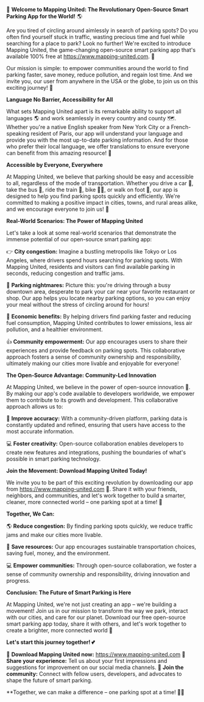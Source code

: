🚀 **Welcome to Mapping United: The Revolutionary Open-Source Smart Parking App for the World!** 🌎

Are you tired of circling around aimlessly in search of parking spots? Do you often find yourself stuck in traffic, wasting precious time and fuel while searching for a place to park? Look no further! We're excited to introduce Mapping United, the game-changing open-source smart parking app that's available 100% free at https://www.mapping-united.com. 📲

Our mission is simple: to empower communities around the world to find parking faster, save money, reduce pollution, and regain lost time. And we invite you, our user from anywhere in the USA or the globe, to join us on this exciting journey! 🌟

**Language No Barrier, Accessibility for All**

What sets Mapping United apart is its remarkable ability to support all languages 🌎 and work seamlessly in every country and county 🗺️. Whether you're a native English speaker from New York City or a French-speaking resident of Paris, our app will understand your language and provide you with the most up-to-date parking information. And for those who prefer their local language, we offer translations to ensure everyone can benefit from this amazing resource! 💬

**Accessible by Everyone, Everywhere**

At Mapping United, we believe that parking should be easy and accessible to all, regardless of the mode of transportation. Whether you drive a car 🚗, take the bus 🚌, ride the train 🚂, bike 🚴‍♀️, or walk on foot 👣, our app is designed to help you find parking spots quickly and efficiently. We're committed to making a positive impact in cities, towns, and rural areas alike, and we encourage everyone to join us! 🌈

**Real-World Scenarios: The Power of Mapping United**

Let's take a look at some real-world scenarios that demonstrate the immense potential of our open-source smart parking app:

👉 **City congestion:** Imagine a bustling metropolis like Tokyo or Los Angeles, where drivers spend hours searching for parking spots. With Mapping United, residents and visitors can find available parking in seconds, reducing congestion and traffic jams.

🚗 **Parking nightmares:** Picture this: you're driving through a busy downtown area, desperate to park your car near your favorite restaurant or shop. Our app helps you locate nearby parking options, so you can enjoy your meal without the stress of circling around for hours!

💸 **Economic benefits:** By helping drivers find parking faster and reducing fuel consumption, Mapping United contributes to lower emissions, less air pollution, and a healthier environment.

👍 **Community empowerment:** Our app encourages users to share their experiences and provide feedback on parking spots. This collaborative approach fosters a sense of community ownership and responsibility, ultimately making our cities more livable and enjoyable for everyone!

**The Open-Source Advantage: Community-Led Innovation**

At Mapping United, we believe in the power of open-source innovation 🤝. By making our app's code available to developers worldwide, we empower them to contribute to its growth and development. This collaborative approach allows us to:

🌈 **Improve accuracy:** With a community-driven platform, parking data is constantly updated and refined, ensuring that users have access to the most accurate information.

💻 **Foster creativity:** Open-source collaboration enables developers to create new features and integrations, pushing the boundaries of what's possible in smart parking technology.

**Join the Movement: Download Mapping United Today!**

We invite you to be part of this exciting revolution by downloading our app from https://www.mapping-united.com 📲. Share it with your friends, neighbors, and communities, and let's work together to build a smarter, cleaner, more connected world – one parking spot at a time! 💪

**Together, We Can:**

🌎 **Reduce congestion:** By finding parking spots quickly, we reduce traffic jams and make our cities more livable.

💸 **Save resources:** Our app encourages sustainable transportation choices, saving fuel, money, and the environment.

💻 **Empower communities:** Through open-source collaboration, we foster a sense of community ownership and responsibility, driving innovation and progress.

**Conclusion: The Future of Smart Parking is Here**

At Mapping United, we're not just creating an app – we're building a movement! Join us in our mission to transform the way we park, interact with our cities, and care for our planet. Download our free open-source smart parking app today, share it with others, and let's work together to create a brighter, more connected world 🌟

**Let's start this journey together! 💕**

📲 **Download Mapping United now:** https://www.mapping-united.com
💬 **Share your experience:** Tell us about your first impressions and suggestions for improvement on our social media channels.
👫 **Join the community:** Connect with fellow users, developers, and advocates to shape the future of smart parking.

**Together, we can make a difference – one parking spot at a time! 🌈💪